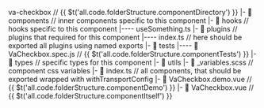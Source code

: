 va-checkbox // {{ $t('all.code.folderStructure.componentDirectory') }}
|- 📁 components // inner components specific to this component
|- 📁 hooks // hooks specific to this component
|---- useSomething.ts 
|- 📁 plugins // plugins that required for this component
|---- index.ts // here should be exported all plugins using named exports 
|- 📁 tests
|---- 📝 VaCheckbox.spec.js // {{ $t('all.code.folderStructure.componentTests') }}
|- 📁 types // specific types for this component
|- 📁 utils
|- 📝 _variables.scss // component css variables
|- 📝 index.ts // all components, that should be exported wrapped with withTransportConfig
|- 📝 VaCheckbox.demo.vue // {{ $t('all.code.folderStructure.componentDemo') }}
|- 📝 VaCheckbox.vue // {{ $t('all.code.folderStructure.componentItself') }}
